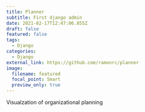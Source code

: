 ```yaml
---
title: Planner
subtitle: First django admin
date: 2021-02-17T12:47:06.855Z
draft: false
featured: false
tags:
  - Django
categories:
  - Django
external_link: https://github.com/ramonrc/planner
image:
  filename: featured
  focal_point: Smart
  preview_only: true
---
```

Visualzation of organizational planning